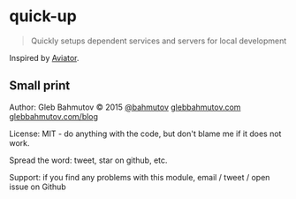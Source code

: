 # quick-up

> Quickly setups dependent services and servers for local development

Inspired by [Aviator][aviator].

[aviator]: http://engineering.clever.com/2015/04/08/aviator-locally-launch-a-service-and-all-its-dependent-services/

## Small print

Author: Gleb Bahmutov &copy; 2015
[@bahmutov](https://twitter.com/bahmutov) [glebbahmutov.com](http://glebbahmutov.com)
[glebbahmutov.com/blog](http://glebbahmutov.com/blog)

License: MIT - do anything with the code, but don't blame me if it does not work.

Spread the word: tweet, star on github, etc.

Support: if you find any problems with this module, email / tweet / open issue on Github
